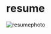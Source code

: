 # resume
![resumephoto](https://github.com/Arvinnooli/resume/assets/93171827/6064e992-9d16-4ba7-a0d7-04b3752288b2)

